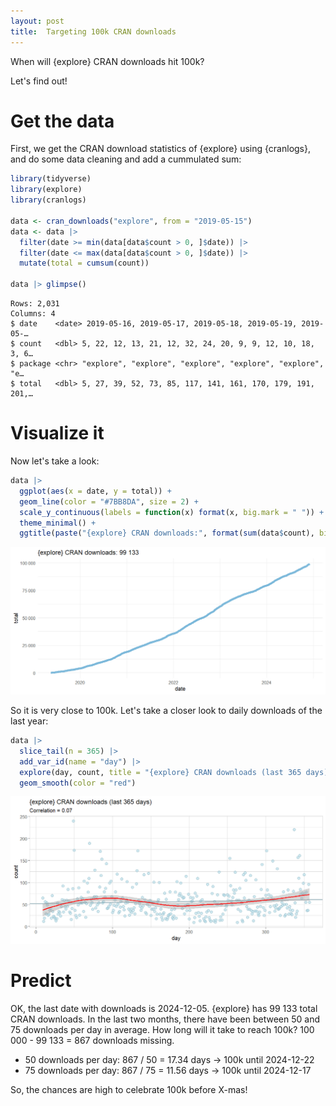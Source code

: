 ```yaml
---
layout: post
title:  Targeting 100k CRAN downloads
---
```


When will {explore} CRAN downloads hit 100k? 

Let's find out!

# Get the data

First, we get the CRAN download statistics of {explore} using {cranlogs}, and do some data cleaning and add a cummulated sum:

```R
library(tidyverse)
library(explore)
library(cranlogs)

data <- cran_downloads("explore", from = "2019-05-15")
data <- data |> 
  filter(date >= min(data[data$count > 0, ]$date)) |>
  filter(date <= max(data[data$count > 0, ]$date)) |>
  mutate(total = cumsum(count))

data |> glimpse()
```

```
Rows: 2,031
Columns: 4
$ date    <date> 2019-05-16, 2019-05-17, 2019-05-18, 2019-05-19, 2019-05-…
$ count   <dbl> 5, 22, 12, 13, 21, 12, 32, 24, 20, 9, 9, 12, 10, 18, 3, 6…
$ package <chr> "explore", "explore", "explore", "explore", "explore", "e…
$ total   <dbl> 5, 27, 39, 52, 73, 85, 117, 141, 161, 170, 179, 191, 201,…
```

# Visualize it

Now let's take a look:

```R
data |> 
  ggplot(aes(x = date, y = total)) +
  geom_line(color = "#7BB8DA", size = 2) +
  scale_y_continuous(labels = function(x) format(x, big.mark = " ")) +
  theme_minimal() +
  ggtitle(paste("{explore} CRAN downloads:", format(sum(data$count), big.mark = " "))) 
```

![explore-cranlogs](../images/explore-downloads-all.png)

So it is very close to 100k. Let's take a closer look to daily downloads of the last year:

```R
data |>
  slice_tail(n = 365) |> 
  add_var_id(name = "day") |>
  explore(day, count, title = "{explore} CRAN downloads (last 365 days)") +
  geom_smooth(color = "red")
```

![explore-downloads-365](../images/explore-downloads-365.png)

# Predict

OK, the last date with downloads is 2024-12-05. {explore} has 99 133 total CRAN downloads. In the last two months, there have been between 50 and 75 downloads per day in average. How long will it take to reach 100k? 100 000 - 99 133 = 867 downloads missing.

* 50 downloads per day: 867 / 50 = 17.34 days -> 100k until 2024-12-22
* 75 downloads per day: 867 / 75 = 11.56 days -> 100k until 2024-12-17

So, the chances are high to celebrate 100k before X-mas!
